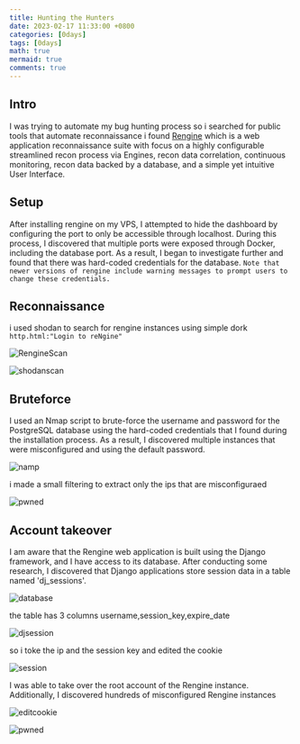 ```yaml
---
title: Hunting the Hunters
date: 2023-02-17 11:33:00 +0800
categories: [0days]
tags: [0days]
math: true
mermaid: true
comments: true
---
```

<script src="https://fastly.jsdelivr.net/npm/lazysizes@5.3.2/lazysizes.min.js" defer></script>

## Intro

I was trying to automate my bug hunting process so i searched for public tools that automate reconnaissance i found [Rengine](https://github.com/yogeshojha/rengine) which is a web application reconnaissance suite with focus on a highly configurable streamlined recon process via Engines, recon data correlation, continuous monitoring, recon data backed by a database, and a simple yet intuitive User Interface.

## Setup

After installing rengine on my VPS, I attempted to hide the dashboard by configuring the port to only be accessible through localhost. During this process, I discovered that multiple ports were exposed through Docker, including the database port. As a result, I began to investigate further and found that there was hard-coded credentials for the database. `Note that newer versions of rengine include warning messages to prompt users to change these credentials.`

## Reconnaissance

i used shodan to search for rengine instances using simple dork `http.html:"Login to reNgine"`

![RengineScan](/images/rengine_scan.png)

![shodanscan](/images/shodan_scan.png)

## Bruteforce

I used an Nmap script to brute-force the username and password for the PostgreSQL database using the hard-coded credentials that I found during the installation process. As a result, I discovered multiple instances that were misconfigured and using the default password.

![namp](/images/nmap_shodan.png)

i made a small filtering to extract only the ips that are misconfiguraed

![pwned](/images/pwned_parsed.png)

## Account takeover

I am aware that the Rengine web application is built using the Django framework, and I have access to its database. After conducting some research, I discovered that Django applications store session data in a table named 'dj_sessions'.

![database](/images/Database.png)

the table has 3 columns username,session_key,expire_date

![djsession](/images/djsesion.png)

so i toke the ip and the session key and edited the cookie

![session](/images/session_structure.png)

I was able to take over the root account of the Rengine instance. Additionally, I discovered hundreds of misconfigured Rengine instances

![editcookie](/images/Editcookie.png)

![pwned](/images/pwned1.png)

